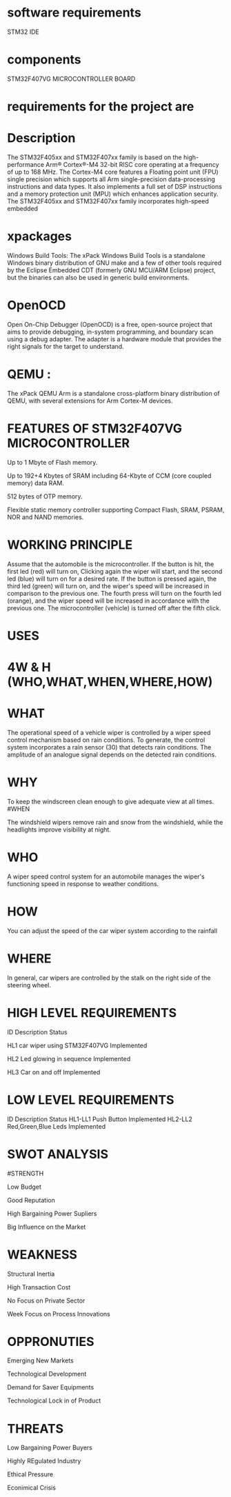 # software requirements

STM32 IDE

# components

STM32F407VG MICROCONTROLLER BOARD

# requirements for the project are

# Description

The STM32F405xx and STM32F407xx family is based on the high-performance Arm® Cortex®-M4 32-bit RISC core operating at a frequency of up to 168 MHz. The Cortex-M4 core features a Floating point unit (FPU) single precision which supports all Arm single-precision data-processing instructions and data types. It also implements a full set of DSP instructions and a memory protection unit (MPU) which enhances application security. The STM32F405xx and STM32F407xx family incorporates high-speed embedded

# xpackages

Windows Build Tools: The xPack Windows Build Tools is a standalone Windows binary distribution of GNU make and a few of other tools required by the Eclipse Embedded CDT (formerly GNU MCU/ARM Eclipse) project, but the binaries can also be used in generic build environments.

# OpenOCD

Open On-Chip Debugger (OpenOCD) is a free, open-source project that aims to provide debugging, in-system programming, and boundary scan using a debug adapter. The adapter is a hardware module that provides the right signals for the target to understand.

# QEMU :

The xPack QEMU Arm is a standalone cross-platform binary distribution of QEMU, with several extensions for Arm Cortex-M devices.

# FEATURES OF STM32F407VG MICROCONTROLLER

Up to 1 Mbyte of Flash memory.

Up to 192+4 Kbytes of SRAM including 64-Kbyte of CCM (core coupled memory) data RAM.

512 bytes of OTP memory.

Flexible static memory controller supporting Compact Flash, SRAM, PSRAM, NOR and NAND memories.

# WORKING PRINCIPLE

Assume that the automobile is the microcontroller. If the button is hit, the first led (red) will turn on, Clicking again the wiper will start, and the second led (blue) will turn on for a desired rate. If the button is pressed again, the third led (green) will turn on, and the wiper's speed will be increased in comparison to the previous one. The fourth press will turn on the fourth led (orange), and the wiper speed will be increased in accordance with the previous one. The microcontroller (vehicle) is turned off after the fifth click.

# USES

# 4W & H (WHO,WHAT,WHEN,WHERE,HOW)

# WHAT

The operational speed of a vehicle wiper is controlled by a wiper speed control mechanism based on rain conditions. To generate, the control system incorporates a rain sensor (30) that detects rain conditions. The amplitude of an analogue signal depends on the detected rain conditions.

# WHY

To keep the windscreen clean enough to give adequate view at all times. #WHEN

The windshield wipers remove rain and snow from the windshield, while the headlights improve visibility at night.

# WHO

A wiper speed control system for an automobile manages the wiper's functioning speed in response to weather conditions.

# HOW

You can adjust the speed of the car wiper system according to the rainfall

# WHERE

In general, car wipers are controlled by the stalk on the right side of the steering wheel.

# HIGH LEVEL REQUIREMENTS

ID           Description                             Status

HL1	         car wiper using STM32F407VG	           Implemented

HL2	         Led glowing in sequence	               Implemented

HL3	          Car on and off	                       Implemented

# LOW LEVEL REQUIREMENTS

ID	          Description	               Status
HL1-LL1	      Push Button       	       Implemented
HL2-LL2	      Red,Green,Blue Leds	       Implemented

# SWOT ANALYSIS

#STRENGTH

Low Budget

Good Reputation

High Bargaining Power Supliers

Big Influence on the Market

# WEAKNESS

Structural Inertia

High Transaction Cost

No Focus on Private Sector

Week Focus on Process Innovations

# OPPRONUTIES

Emerging New Markets

Technological Development

Demand for Saver Equipments

Technological Lock in of Product

# THREATS

Low Bargaining Power Buyers

Highly REgulated Industry

Ethical Pressure

Econimical Crisis
